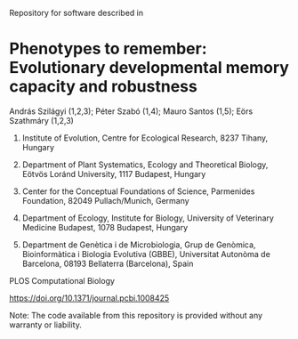 Repository for software described in
# Phenotypes to remember: Evolutionary developmental memory capacity and robustness

András Szilágyi (1,2,3); Péter Szabó (1,4); Mauro Santos (1,5); Eörs Szathmáry (1,2,3)

1. Institute of Evolution, Centre for Ecological Research, 8237 Tihany, Hungary

2. Department of Plant Systematics, Ecology and Theoretical Biology, Eötvös Loránd University, 1117 Budapest, Hungary

3. Center for the Conceptual Foundations of Science, Parmenides Foundation, 82049 Pullach/Munich, Germany

4. Department of Ecology, Institute for Biology, University of Veterinary Medicine Budapest, 1078 Budapest, Hungary

5. Department de Genètica i de Microbiologia, Grup de Genòmica, Bioinformàtica i Biologia Evolutiva (GBBE), Universitat Autonòma de Barcelona, 08193 Bellaterra (Barcelona), Spain


PLOS Computational Biology

https://doi.org/10.1371/journal.pcbi.1008425

Note: The code available from this repository is provided without any warranty or liability.
